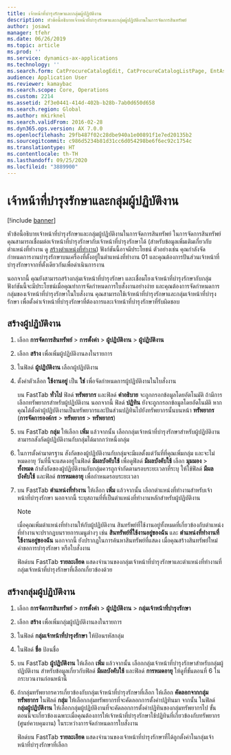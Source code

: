 ```yaml
---
title: เจ้าหน้าที่บำรุงรักษาและกลุ่มผู้ปฏิบัติงาน
description: หัวข้อนี้อธิบายเจ้าหน้าที่บำรุงรักษาและกลุ่มผู้ปฏิบัติงานในการจัดการสินทรัพย์
author: josaw1
manager: tfehr
ms.date: 06/26/2019
ms.topic: article
ms.prod: ''
ms.service: dynamics-ax-applications
ms.technology: ''
ms.search.form: CatProcureCatalogEdit, CatProcureCatalogListPage, EntAssetWorkerGroupCopyFromResourceGroup, EntAssetWorkerGroup
audience: Application User
ms.reviewer: kamaybac
ms.search.scope: Core, Operations
ms.custom: 2214
ms.assetid: 2f3e0441-414d-402b-b28b-7ab0d650d658
ms.search.region: Global
ms.author: mkirknel
ms.search.validFrom: 2016-02-28
ms.dyn365.ops.version: AX 7.0.0
ms.openlocfilehash: 29fb487f02c28dbe940a1e00891f1e7ed20135b2
ms.sourcegitcommit: c986d5234b81d31cc6d054298be6f6ec92c1754c
ms.translationtype: HT
ms.contentlocale: th-TH
ms.lasthandoff: 09/25/2020
ms.locfileid: "3889900"
---
```

# <a name="maintenance-workers-and-worker-groups"></a>เจ้าหน้าที่บำรุงรักษาและกลุ่มผู้ปฏิบัติงาน

[!include [banner](../../includes/banner.md)]

 

หัวข้อนี้อธิบายเจ้าหน้าที่บำรุงรักษาและกลุ่มผู้ปฏิบัติงานในการจัดการสินทรัพย์ ในการจัดการสินทรัพย์ คุณสามารถเชื่อมต่อเจ้าหน้าที่บำรุงรักษากับเจ้าหน้าที่บำรุงรักษาได้ (สำหรับข้อมูลเพิ่มเติมเกี่ยวกับตำแหน่งที่ทำงาน ดู [สร้างตำแหน่งที่ทำงาน](../functional-locations/create-functional-locations.md)) ฟังก์ชันนี้อาจมีประโยชน์ ตัวอย่างเช่น คุณกำลังจัดกำหนดการงานบำรุงรักษาบนเครื่องที่ตั้งอยู่ในตำแหน่งที่ทำงาน 01 และคุณต้องการปันส่วนเจ้าหน้าที่บำรุงรักษาจากที่ตั้งเดียวกันเพื่อดำเนินการงาน

นอกจากนี้ คุณยังสามารถสร้างกลุ่มเจ้าหน้าที่บำรุงรักษา และเชื่อมโยงเจ้าหน้าที่บำรุงรักษากับกลุ่ม ฟังก์ชันนี้จะมีประโยชน์เมื่อคุณทำการจัดกำหนดการใบสั่งงานอย่างง่าย และคุณต้องการจัดกำหนดการกลุ่มของเจ้าหน้าที่บำรุงรักษาในใบสั่งงาน คุณสามารถใช้เจ้าหน้าที่บำรุงรักษาและกลุ่มเจ้าหน้าที่บำรุงรักษา เพื่อตั้งค่าเจ้าหน้าที่บำรุงรักษาที่ต้องการและเจ้าหน้าที่บำรุงรักษาที่รับผิดชอบ 


## <a name="create-workers"></a>สร้างผู้ปฏิบัติงาน

1. เลือก **การจัดการสินทรัพย์** \> **การตั้งค่า** \> **ผู้ปฏิบัติงาน** \> **ผู้ปฏิบัติงาน**
2. เลือก **สร้าง** เพื่อเพิ่มผู้ปฏิบัติงานลงในรายการ
3. ในฟิลด์ **ผู้ปฏิบัติงาน** เลือกผู้ปฏิบัติงาน
4. ตั้งค่าตัวเลือก **ใช้งานอยู่** เป็น **ใช่** เพื่อจัดกำหนดการผู้ปฏิบัติงานในใบสั่งงาน

    บน FastTab **ทั่วไป** ฟิลด์ **ทรัพยากร** และฟิลด์ **คำอธิบาย** จะถูกกรอกข้อมูลโดยอัตโนมัติ ถ้ามีการเลือกทรัพยากรสำหรับผู้ปฏิบัติงาน นอกจากนี้ ฟิลด์ **ปฏิทิน** ยังจะถูกกรอกข้อมูลโดยอัตโนมัติ หากคุณได้ตั้งค่าผู้ปฏิบัติงานเป็นทรัพยากรและปันส่วนปฏิทินไปยังทรัพยากรนั้นบนหน้า **ทรัพยากร** (**การจัดการองค์กร** \> **ทรัพยากร** \> **ทรัพยากร**)

5. บน FastTab **กลุ่ม** ให้เลือก **เพิ่ม** แล้วจากนั้น เลือกกลุ่มเจ้าหน้าที่บำรุงรักษาสำหรับผู้ปฏิบัติงาน สามารถสังกัดผู้ปฏิบัติงานกับกลุ่มได้มากกว่าหนึ่งกลุ่ม
6. ในการตั้งค่ามาตรฐาน  สังกัดของผู้ปฏิบัติงานกับกลุ่มจะมีผลตั้งแต่วันที่ที่คุณเพิ่มกลุ่ม และจะไม่หมดอายุ วันที่นี้จะแสดงอยู่ในฟิลด์ **มีผลบังคับใช้** เพื่อดูฟิลด์ **มีผลบังคับใช้** เลือก **มุมมอง** \> **ทั้งหมด** ถ้าสังกัดของผู้ปฏิบัติงานกับกลุ่มควรถูกจำกัดตามรอบระยะเวลาที่ระบุ ให้ใช้ฟิลด์ **มีผลบังคับใช้** และฟิลด์ **การหมดอายุ** เพื่อกำหนดรอบระยะเวลา
7. บน FastTab **ตำแหน่งที่ทำงาน** ให้เลือก **เพิ่ม** แล้วจากนั้น เลือกตำแหน่งที่ทำงานสำหรับเจ้าหน้าที่บำรุงรักษา นอกจากนี้ ระบุสถานที่ที่เป็นตำแหน่งที่ทำงานหลักสำหรับผู้ปฏิบัติงาน

    > [!NOTE]
    > เมื่อคุณเพิ่มตำแหน่งที่ทำงานให้กับผู้ปฏิบัติงาน สินทรัพย์ที่ใช้งานอยู่ทั้งหมดที่เกี่ยวข้องกับตำแหน่งที่ทำงานจะปรากฏบนรายการเมนูต่างๆ เช่น **สินทรัพย์ที่ใช้งานอยู่ของฉัน** และ **ตำแหน่งที่ทำงานที่ใช้งานอยู่ของฉัน** นอกจากนี้ ยังปรากฏในการค้นหาสินทรัพย์ที่แสดง เมื่อคุณสร้างสินทรัพย์ใหม่ คำขอการบำรุงรักษา หรือใบสั่งงาน

    ฟิลด์บน FastTab **รายละเอียด** แสดงจำนวนของกลุ่มเจ้าหน้าที่บำรุงรักษาและตำแหน่งที่ทำงานที่กลุ่มเจ้าหน้าที่บำรุงรักษาที่เลือกเกี่ยวข้องด้วย

## <a name="create-worker-groups"></a>สร้างกลุ่มผู้ปฏิบัติงาน

1. เลือก **การจัดการสินทรัพย์** \> **การตั้งค่า** \> **ผู้ปฏิบัติงาน** \> **กลุ่มเจ้าหน้าที่บำรุงรักษา**
2. เลือก **สร้าง** เพื่อเพิ่มกลุ่มผู้ปฏิบัติงานลงในรายการ
3. ในฟิลด์ **กลุ่มเจ้าหน้าที่บำรุงรักษา** ให้ป้อนรหัสกลุ่ม
4. ในฟิลด์ **ชื่อ** ป้อนชื่อ
5. บน FastTab **ผู้ปฏิบัติงาน** ให้เลือก **เพิ่ม** แล้วจากนั้น เลือกกลุ่มเจ้าหน้าที่บำรุงรักษาสำหรับกลุ่มผู้ปฏิบัติงาน สำหรับข้อมูลเกี่ยวกับฟิลด์ **มีผลบังคับใช้** และฟิลด์ **การหมดอายุ** ให้ดูที่ขั้นตอนที่ 6 ในกระบวนงานก่อนหน้านี้
6. ถ้ากลุ่มทรัพยากรควรเกี่ยวข้องกับกลุ่มเจ้าหน้าที่บำรุงรักษาที่เลือก ให้เลือก **คัดลอกจากกลุ่มทรัพยากร** ในฟิลด์ **กลุ่ม** ให้เลือกกลุ่มทรัพยากรที่จะคัดลอกการตั้งค่าปฏิทินมา จากนั้น ในฟิลด์ **กลุ่มผู้ปฏิบัติงาน** ให้เลือกกลุ่มผู้ปฏิบัติงานที่จะคัดลอกการตั้งค่าปฏิทินของกลุ่มทรัพยากรไป ขั้นตอนนี้จะเกี่ยวข้องเฉพาะเมื่อคุณต้องการให้เจ้าหน้าที่บำรุงรักษาใช้ปฏิทินที่เกี่ยวข้องกับทรัพยากร (ศูนย์ควบคุมงาน) ในระหว่างการจัดกำหนดการใบสั่งงาน

    ฟิลด์บน FastTab **รายละเอียด** แสดงจำนวนของเจ้าหน้าที่บำรุงรักษาที่ได้ถูกตั้งค่าในกลุ่มเจ้าหน้าที่บำรุงรักษาที่เลือก
